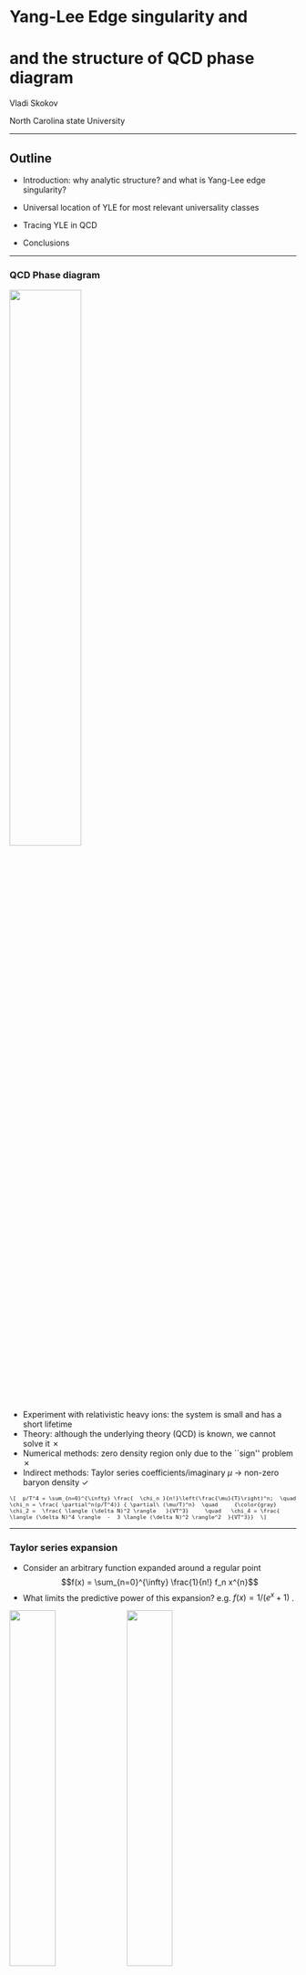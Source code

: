 # Yang-Lee Edge singularity and <!-- .element: class="r-fit-text" -->

# and the structure of QCD phase diagram <!-- .element: class="r-fit-text" -->

Vladi Skokov

North Carolina state University

---

## Outline

- Introduction: why analytic structure? and what is Yang-Lee edge singularity?

- Universal location of YLE for most relevant universality classes

- Tracing YLE in QCD

- Conclusions

---

### QCD Phase diagram

<img src="img/phase.png" width="50%">

- Experiment with relativistic heavy ions: the system is small and has a short
  lifetime
- Theory: although the underlying theory (QCD) is known, we cannot solve it
  &cross;
- Numerical methods: zero density region only due to the ``sign'' problem
  &cross;
- Indirect methods: Taylor series coefficients/imaginary $\mu$ $\to$ non-zero
  baryon density &check;

<span style="font-size:0.8em;">

`\[  p/T^4 = \sum_{n=0}^{\infty} \frac{  \chi_n }{n!}\left(\frac{\mu}{T}\right)^n;  \quad  \chi_n = \frac{ \partial^n(p/T^4)} { \partial\ (\mu/T)^n}  \quad     {\color{gray}  \chi_2 =  \frac{ \langle (\delta N)^2 \rangle   }{VT^3}     \quad   \chi_4 = \frac{ \langle (\delta N)^4 \rangle  -  3 \langle (\delta N)^2 \rangle^2  }{VT^3}}  \]`

</span>

---

### Taylor series expansion

- Consider an arbitrary function expanded around a regular point
  $$f(x) = \sum_{n=0}^{\infty} \frac{1}{n!}  f_n x^{n}$$
- What limits the predictive power of this expansion? e.g. $f(x) = 1/(e^x+1)$ .

<div class="r-stack">

<img class="fragment fade-in-then-out" data-fragment-index="0" src="img/expans.png" width="40%" />

<img  class="fragment fade-in-then-out" data-fragment-index="1" src="img/func3d.png" width="40%" />

<span  class="fragment fade-in"  data-fragment-index="2" >

$$|x| < R_c \equiv \left(  \lim_n \sup \left| f_n^{1/n} \right| \right)^{-1}$$

- $R_c$ is the radius of convergence
- $R_c =$ distance in the _complex_ plane from the expansion point to the
  nearest singularity

</span>
</div>

---

### Are there singularities associated with critical point/phase transitions?

---

### Example: Landau free energy

`\[ F = \int d^{d} x \left(  \frac{1}{2} t \phi^2 + \frac{1}{4}  \lambda \phi^4 - h \phi   \right) \]`

E.g.:

- near chiral limit: $t \propto T-T_c + \kappa \mu^2$, $h\propto m_{u,d}$
- near CP: $t,h \propto \alpha_{t,h}(T-T_c) + \beta_{t,h} (\mu-\mu_c)$
- near RW: $t \propto T-T_{RW}$, $h\propto \mu_B - i \pi T$

--

### Vary $h$

<img src="img/LandauPD.png" width="42%">
<img src="img/LandauFE.png" width="40%">

--

### Vary $t$

<img src="img/LandauPD.png" width="42%">
<img src="img/LandauFE2.png" width="40%">

--

### Magnetic equation of state

`\[ F = \int d^{d} x \left(  \frac{1}{2} t \phi^2 + \frac{1}{4}  \lambda \phi^4 - h \phi   \right) \]`

<div class="container">

<div class="col" data-markdown>

Minimize $F[\phi]$ $\leadsto$ equilibrium order parameter:

- Arbitrary $t$ and $h$: $t \phi + \lambda \phi^3 = h$
- To simplify math $\lambda\to1$: $t \phi + \phi^3 = h$
- Ansatz for the solution $\phi = h^{1/3} f_G$

$t h^{1/3} f_G  + h f_G^3 = h$ or
${ \color{red}{\frac{t}{ h^{2/3}}} } f_G  + f_G^3 = 1$

</div>

<div class="col" data-markdown>

<img class="fragment fade-in"  data-fragment-index="1"  src="img/fg.png" width="80%">

</div>

</div>

- Scaling form of "magnetic equation of state"
  $$f_G ( {\color{red}{z}}  + f_G^2) = 1, \quad {\color{red}{ z  =  {\frac{t}{ h^{\frac1{\beta \delta}} }} } } \quad\text{with} \quad  \beta = 1/2, \delta=3$$

--

### Yang-Lee edge singularity

<img src="img/fg3d.png">

--

### Near YLE singularity

- $f_G$ is singular
  $$f_G - f_G^c \propto (z-z_c)^{\color{red}{\sigma_{\rm YLE}}} $$

- The critical exponent ${\color{red}{\sigma_{\rm YLE}}}$ is independent of the
  underlying universality class

- From conformal bootrstrap, $\color{red}{\sigma^{d=3}_{\rm YLE}} = 0.085(1)$

- Mean-field approximation gets it wrong:
  ${\sigma^{\rm MF}_{\rm YLE}} = \frac12$

- Not surprisingly, mean-field gets $z_c$ wrong as well

- $z_c$ is universal: for $O(N)$, $z_c$ depends only on $N$ and $d$

</div>

---

| Type of critical point:       | <p class="fragment fade-in" data-fragment-index="2"> protocritical = YLE </p> | critical | tricritical |
| ----------------------------- | ----------------------------------------------------------------------------- | -------- | ----------- |
| Number of relevant variables: | <p class="fragment fade-in" data-fragment-index="1"> 1 </p> &nbsp;            | 2        | 4           |

 <p class="fragment fade-in" data-fragment-index="2"> 1 independent crit. exp., c.f.  standard critical point with 2 independent crit. exp. </p>

--

### Illustration in Ising model: $h = i |z_c|^{-\beta \delta} t^{\beta \delta}$

<img src="img/IsingYLE.png"  width=550em>

<div class="cite">
F. Rennecke, G. Johnson, and V.S.,     Phys.Rev.D 107 (2023) 11, 116013
</div>

- In contrast to the critical point, YLE form lines
- YLE are continuously connected to critical point

---

### Universal location of YLE

- The phase of $z_c = |z_c| e^{\pm \frac{i \pi}{2 \beta \delta}}$ is defined by
  the critical exponents of the underlying universality class. How to find
  $|z_c|$?
- Ordinary, we rely on two methods: $\varepsilon$-expansion and lattice
  - $\varepsilon$-expansion breaks down: YLE is described by $\phi^3$ with upper
    critical dimension $d_c=6$, while underlying universality class has $d_c=4$
    <div class="cite"> M. Fisher, “Yang-Lee Edge Singularity and φ3 Field Theory”, Phys. Rev. Lett. 40 1610 (1978) </div>
    <div class="smallmath">
    Only leading order under perturbative control

    $$
    |z_c| \approx  |z_c^{\rm MF}| \left[1 +  \frac{ 27 \ln \left(\frac{3}{2}\right) -  (N-1)  \ln 2}{9
    (N+8)}\epsilon \right] + \epsilon^2 \log \epsilon \times  ( \cdots ) .
    $$

    </div>

  - lattice: direct calculations at complex values of parameters are impossible
    due to sign problem; indirectly lattice can provide information about YLE
    <div class="cite">  F. Karsch, C. Schmidt, S. Singh, 2311.13530 </div>

- Functional Renormalization group provides most precise $|z_c|$ in $d=3$

---

### Functional/Exact Renormalization Group

- Start with bare classical action at small distances/large momentum
  $S_{k=\Lambda}$
- Gradually include fluctuations of larger size/smaller momentum
- Continue until fluctuations of all possible sizes/momenta are accounted for

<img src="img/frg.png" width=15% >

- Equation that does it: Functional Renormalization Group equation
  $$
  \partial_k \Gamma_{k}[\phi] = \frac{1}{2} {\rm STr} \Big[ \big( \Gamma^{(2)}_{k}[\phi] + R_k \big)^{-1} \cdot \partial_k R_k  \Big]
  $$

<div class="cite"> Wetterich, 1993</div>

**Pros:** Exact, non-perturbative, no sign problem. **Cons**: requires
truncation.

--

### Truncation: derivative expansion

- Near critical point: long wave excitations $\leadsto$ expansion around the
  uniform field

- First-order derivative expansion

  $$
  \begin{aligned}
       \notag
       \Gamma_k[\phi] = \int d^d x \left( U_k(\phi)  + \frac {1 } { 2 }  Z_k(\phi)  (\partial_i \phi)^2 \right)
       \end{aligned}
  $$
  - The average potential

  $$
  \begin{aligned}
           \partial_t U_k(\rho) &= \frac{1}{2} \int \bar d^dq   \partial_t R_k\left(q^2\right) \Big[G_k^\parallel+(N-1) G_k^\perp\Big], \quad \rho = \frac{\phi^2}{2}
       \end{aligned}
  $$

  with

  $$
  \begin{aligned}
       &G_k^{\perp} =  \frac{1}{Z_k^{\perp}(\rho)q^2 + U_k'(\rho) + R_k(q^2)}, \quad G_k^{\parallel} =  \frac{1}{Z_k^{\parallel}(\rho)q^2 + U_k'(\rho)+2\rho U_k''(\rho) + R_k(q^2)}.
       \end{aligned}
  $$

--

### Truncation: derivative expansion

Wave function renormalization:

$$
\begin{aligned}
 \partial_t Z_{\parallel}(\phi) &= \int \bar d^d q \partial_t R_k(q^2) \Bigg\\{ G_\parallel^2 \Big[ \gamma_\parallel^2 \big(G_\parallel' + 2 G_\parallel'' \frac{q^2}{d}\big) 2 \gamma_\parallel Z_\parallel'(\phi) \big(G_\parallel + 2 G_\parallel' \frac{q^2}{d}\big) \\\\
& + (Z_\parallel'(\phi))^2 G_\parallel \frac{q^2}{d} \frac12 Z''_\parallel(\phi) \Big]
\\\\ & + (N-1) G^2\_{\perp} \Big[ \gamma_\perp^2 \big(G_\perp' + 2 G_\perp'' \frac{q^2}{d}\big) 4 \gamma_\perp Z_\perp'(\phi)  G_\perp' \frac{q^2}{d} (Z_\perp'(\phi))^2 G_\perp \frac{q^2}{d}
\\\\ &+  2 \frac{Z_\parallel(\phi)-Z_\perp(\phi)}{\phi} \gamma_\perp G_\perp \frac12 \left(\frac{1}{\phi}Z'_\parallel(\phi) \frac{2}{\phi^2} (Z_\parallel-Z_\perp) \right) \Big] \Bigg\\}
\end{aligned}
$$

<div class="smallmath">

with
$
\gamma_\parallel = q^2 Z_\parallel'(\phi) + U^{(3)}(\phi),  \quad \gamma_\perp = q^2 Z_\perp'(\phi) + \frac{\partial}{\partial \phi} \left( \frac{1}{\phi}U' (\phi) \right), \quad G' = \frac{\partial G} {\partial q^2}, \ldots
$

</div>

<div class="cite">
G. Johnson, F. Rennecke, and V.S., Phys.Rev.D 107 (2023) 11,
116013
</div>

--

### Truncation: series expansion

- Taylor series expansion of $U_k(\phi)$ and $Z_k(\phi)$ (orders 12 and 6
  respectively)
  - Traditionally: expand near $k$-dependent minimum: $U_k'[\phi_k] = h =$
    const.

  - To locate YLE: expand near $U_k''[\phi_k] = m^2 \to 0$.

    $\leadsto$ $U_k'[\phi_k] = h_k \ne$ const

    $\leadsto$ Calculations in the broken phase are not feasible

- 18-26 coupled stiff differential equations
  - Mathematica to obtain equations (multiple Gb)

  - Implicit solvers for ODE's

  - Months on an HPC

--

### Results: importance of fluctuations ($N$=1)

<img src="img/etaevo.png" width=65% >

<div class="cite">
F. Rennecke and V. S, Annals Phys. 444 (2022) 169010

</div>

---

### Results: Ising universality class $N=1$

$d$ does not have to be integer in FRG

<img src="img/FRG_8_4.png" width=45% >

| d                                | 1   | 2          | 3        | 4           |
| -------------------------------- | --- | ---------- | -------- | ----------- |
| $ \| z_c \| /R\_\chi^{1/\gamma}$ | 1   | 1.32504(2) | 1.621(4) | $3/2^{2/3}$ |

<div class="cite">
G. Johnson, F. Rennecke, and V. S, Phys.Rev.D 107 (2023) 11,
116013 <br>
F. Rennecke and V. S, Annals Phys. 444 (2022) 169010 <br>
A. Connelly, G. Johnson, F. Rennecke, and V. S, Phys.Rev.Lett. 125 19, 191602
(2020) <br>
$d=2$: H.-L. Xu and A. Zamolodchikov, JHEP 08 (2022) 057 H.-L. Xu and A.
Zamolodchikov, 2304.07886

</div>

---

### Arbitrary $N$, $d=3$

<img src="img/zeta.png" width=45% >

| N                                | 1           | 2           | 3           | 4           | 5            |
| -------------------------------- | ----------- | ----------- | ----------- | ----------- | ------------ |
| $ \| z_c \| /R\_\chi^{1/\gamma}$ | 1.621(4)(1) | 1.612(9)(0) | 1.604(7)(0) | 1.597(3)(0) | 1.5925(2)(1) |

<div class="cite">
G. Johnson, F. Rennecke, and V. S, Phys.Rev.D 107 (2023) 11,
116013 <br>
c.f. F. Karsch, C. Schmidt, and S. Singh Phys.Rev.D 109 (2024) 1, 014508

</div>

---

### Analytic structure in QCD: $T_c<T<T_{RW}$

<img src="img/YLEs.png" height=500em >

--

### Analytic structure in QCD: $T\to T_c$

<img src="img/YLEtoTc.png" height=500em >

--

### Analytic structure in QCD: $T\to T_{RW}$

<img src="img/YLEtoRW.png" height=500em >

---

### Tracing YLE singularity: RW critical point

Lattice QCD and indirect methods to locate YLE:

input from Im $\mu$ \& analytic continuation

<img src="img/RW_YLE.png" height=350em >

$$
  z = z_c \to \text{Re} \mu_{YLE} \propto (T_{RW}-T)^{\beta \delta} \quad \leadsto T_{RW} = 211.1 \pm 3.1 \text{MeV}.
$$

<div class="cite">
Christian Schmidt, et. al., 2401.07790
</div>

---

### Tracing YLE singularity: chiral critical point

Lattice input from Taylor series coeff. at $\mu=0$ or Im $\mu$ \& analytic
continuation

<div class="r-stack">

<div class="fragment fade-out"  data-fragment-index="1"  >
<img src="img/BasarYLE.png" height=350em >
<img src="img/LatticeYLElocation.png" height=350em >
<div class="cite">
G. Basar, 2312.06952 <br>
D. Clarke et. al., 2405.10196
</div>
</div>
<img class="fragment current-visible" data-fragment-index="1" src="img/LatticeQCDPD.png" height=350em >
</div>

<div class=smallmath>
$$ z=z_c \to \text{Re} (\mu-\mu_c) = c_1 (T-T_c) + c_2 (T-T_c)^2  \text{ and }  \text{Im} \mu = c_3 (T-T_c)^{\beta\delta}
$$
$$
\leadsto
T_c \approx 110 \text{ MeV} , \mu_c \approx 650 \text{ MeV}$$
</div>

--

### Taking it further

- Properties of YLE, e.g. $\sigma_{\rm YLE}$ can be use to validate indirect
  methods of locating YLE in QCD, e.g. volume scaling of the density of zeros

- Moreover,
  - YLE defines the behavior of the higher order Taylor expansion coefficients
    (Darboux's theorem). E.g. for of $f_G(z)$:

        <div class="smallmath">
        $$
        f_G^{(n)} \sim 2 B_0 {\red{|z_c|}}^{-n} \frac{n^{ \red \sigma -1 }}{\Gamma(\red \sigma  )}  \cos \left(\beta_0 - {\red{\frac{\pi n}{2\beta \delta}}  } \right),
        \quad B_0 \exp (i \beta_0) = \lim\limits_{z\to z_c}  \frac{ f_G(z)-f_G(z_c)}
        {(1-z/z_c)^{\sigma} }
        $$

    </div>

  - Fourier coefficients are exponentially sensetive to YLE

    $$
    b_{k\gg1} \approx \|\tilde A_{\rm YLE}\| \frac{e^{-\hat \mu_r^{\rm YLE} k }}{k^{1+\sigma}} \cos(\hat \mu_i^{\rm YLE} k + \phi^{\rm YLE}_a)
    $$

$$
     +\|\hat A_{\rm RW}\|  (-1)^k \frac{e^{-\hat \mu_r^{\rm RW} k }}{k^{1+\sigma}}
$$

<div class="cite">
 M. Bryant, C. Schmidt, V. S., 2401.06489
</div>
--

### Fourier coefficients

<img src="img/FTfits.png" height=350em >

<div class="cite">
 M. Bryant, C. Schmidt, V. S., 2401.06489
</div>

---

### Conclusions

- Universal location of YLE was one of not many unknown universal quantities
  - FRG allowed us to find the universal location of YLE for $d>2.7$ and
    arbitrary $N$
  - Xu and Zamolodchikov determined location of YLE in Ising Field Theory, $d=2$
    and $N=1$
- To map universal location to QCD, one requires non-universal metric factors.
  They are generically are not known.
- Nevertheless properties of YLE singularities might be useful in establishing
  existence/location of QCD critical point
  - YLE is continuously connected to critical point;
  - Two distinct approaches based on lattice input from Taylor coefficients and
    imaginary $\mu$ $\leadsto$ approximately the same $T_c$
  - Critical exponent $\sigma$ at YLE is universal and independent of $N$; it
    predicts the behaviour of Lee-Yang zeroes and their scaling with volume
  - Associated analytic structure of complex $\mu$-plane constraints the
    behaviour of Fourier coefficients
